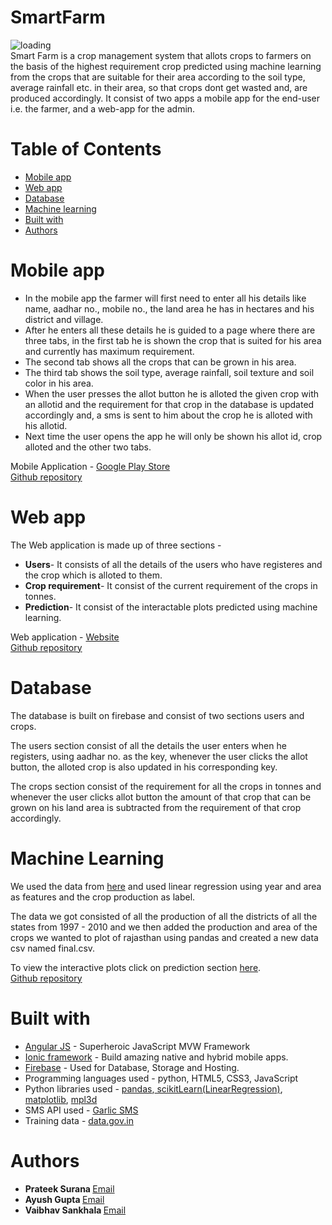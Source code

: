 # SmartFarm
<img src="https://drive.google.com/uc?id=1pz1j2jA8nPay6dg6FUP1jkTQQmzpPcxO" alt="loading"><br>
Smart Farm is a crop management system that allots crops to farmers on the basis of the highest requirement crop predicted using machine learning from the crops that are suitable for their area according to the soil type, average rainfall etc. in their area, so that crops dont get wasted and, are produced accordingly. It consist of two apps a mobile app for the end-user i.e. the farmer, and a web-app for the admin.

# Table of Contents
* [Mobile app](#moblie-app)
* [Web app](#web-app)
* [Database](#database)
* [Machine learning](#ml)
* [Built with](#built-with)
* [Authors](#author)


# <a name="moblie-app"></a>Mobile app
  * In the mobile app the farmer will first need to enter all his details like name, aadhar no., mobile no., the land area he has in        hectares and his district and village.
  * After he enters all these details he is guided to a page where there are three tabs, in the first tab he is shown the crop that is suited for his area and currently has maximum requirement.
  * The second tab shows all the crops that can be grown in his area.
  * The third tab shows the soil type, average rainfall, soil texture and soil color in his area.
  * When the user presses the allot button he is alloted the given crop with an allotid and the requirement for that crop in the database is updated accordingly and, a sms is sent to him about the crop he is alloted with his allotid.
  * Next time the user opens the app he will only be shown his allot id, crop alloted and the other two tabs.
  
Mobile Application - <a href="https://play.google.com/store/apps/details?id=com.smartfarm.technetium">Google Play Store</a>  
<a href="https://github.com/prateek3255/smartfarm">Github repository</a>     


 # <a name="web-app"></a>Web app
The Web application is made up of three sections -
  * <b>Users</b>- It consists of all the details of the users who have registeres and the crop which is alloted to them.
  * <b>Crop requirement</b>- It consist of the current requirement of the crops in tonnes.
  * <b>Prediction</b>- It consist of the interactable plots predicted using machine learning.
  
Web application - <a href="https://smartfarm-18270.firebaseapp.com/">Website</a><br/>
<a href="https://github.com/prateek3255/smartFarmWebApp">Github repository</a>
    
  
# <a name="database"></a>Database
<p>The database is built on firebase and consist of two sections users and crops.

The users section consist of all the details the user enters when he registers, using aadhar no. as the key, whenever the user clicks the allot button, the alloted crop is also updated in his corresponding key.

The crops section consist of the requirement for all the crops in tonnes and whenever the user clicks allot button the amount of that crop that can be grown on his land area is subtracted from the requirement of that crop accordingly.</p> 
  
# <a name="ml"></a>Machine Learning
<p>We used the data from <a href="https://data.gov.in/node/87630">here</a> and used linear regression using year and area as features and the crop production as label.
  
The data we got consisted of all the production of all the districts of all the states from 1997 - 2010 and we then added the production and area of the crops we wanted to plot of rajasthan using pandas and created a new data csv named final.csv.
</p>
  
To view the interactive plots click on prediction section <a href="https://smartfarm-18270.firebaseapp.com/">here</a>.<br/>
<a href="https://github.com/prateek3255/SmartFarm_MachineLearning">Github repository</a>
 
# <a name="built-with"></a>Built with
* <a href="https://angularjs.org/">Angular JS</a> - Superheroic JavaScript MVW Framework
* <a href="http://ionicframework.com/">Ionic framework</a> - Build amazing native and hybrid mobile apps.
* <a href="https://firebase.google.com/">Firebase</a> - Used for Database, Storage and Hosting.
* Programming languages used -  python, HTML5, CSS3, JavaScript
* Python libraries used - <a href="https://pandas.pydata.org/">pandas</a>,<a href="http://scikit-learn.org/stable/modules/generated/sklearn.linear_model.LinearRegression.html"> scikitLearn(LinearRegression)</a>, <a href="https://matplotlib.org/">matplotlib</a>, <a href="http://mpld3.github.io/">mpl3d</a>
* SMS API used - <a href="https://www.garlicsms.com/">Garlic SMS</a>
* Training data - <a href="https://data.gov.in/node/87630">data.gov.in</a>

# <a name="author"></a>Authors
* <b>Prateek Surana   </b>
<a href="mailto:prateeksurana3255@gmail.com">Email</a>
* <b>Ayush Gupta   </b>
<a href="mailto:ayushgupta197@gmail.com">Email</a>
* <b>Vaibhav Sankhala   </b>
<a href="mailto:Vaibhavrocks0501@gmail.com">Email</a>
